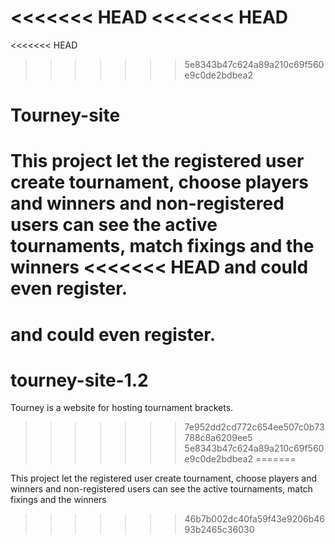 <<<<<<< HEAD
<<<<<<< HEAD
=======
<<<<<<< HEAD
>>>>>>> 5e8343b47c624a89a210c69f560e9c0de2bdbea2
# Tourney-site

This project let the registered user create tournament, choose players and winners
and non-registered users can see the active tournaments, match fixings and the winners
<<<<<<< HEAD
and could even register.
=======
and could even register.
=======
# tourney-site-1.2
Tourney is a website for hosting tournament brackets.
>>>>>>> 7e952dd2cd772c654ee507c0b73788c8a6209ee5
>>>>>>> 5e8343b47c624a89a210c69f560e9c0de2bdbea2
=======

This project let the registered user create tournament, choose players and winners
and non-registered users can see the active tournaments, match fixings and the winners

>>>>>>> 46b7b002dc40fa59f43e9206b4693b2465c36030

